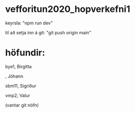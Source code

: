 # vefforitun2020_hopverkefni1

keyrsla: "npm run dev"

til að setja inn á git: "git push origin main"

# höfundir: 

bye1, Birgitta

, Jóhann

sbm11, Sigríður

vmp2, Valur

(vantar git nöfn)
